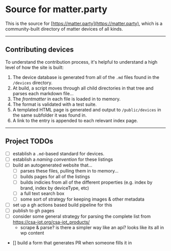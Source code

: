 # Source for matter.party

This is the source for [https://matter.party](https://matter.party), which is a community-built directory of matter devices of all kinds.

---

## Contributing devices

To understand the contribution process, it's helpful to understand a high level of how the site is built:

1. The device database is generated from all of the `.md` files found in the `/devices` directory.
1. At build, a script moves through all child directories in that tree and parses each markdown file...
  1. The _frontmatter_ in each file is loaded in to memory.
  1. The format is validated with a test suite.
  1. A templated HTML page is generated and output to `/public/devices` in the same subfolder it was found in.
1. A link to the entry is appended to each relevant index page.


---

## Project TODOs

- [ ] establish a `.md`-based standard for devices.
- [ ] establish a _naming convention_ for these listings
- [ ] build an autogenerated website that...
  - [ ] parses these files, pulling them in to memory...
  - [ ] builds pages for all of the listings
  - [ ] builds indicies from all of the different properties (e.g. index by brand, index by deviceType, etc)
  - [ ] a full text search box
  - [ ] some sort of strategy for keeping images & other metadata
- [ ] set up a gh actions based build pipeline for this
- [ ] publish to gh pages
- [ ] consider some general strategy for parsing the complete list from https://csa-iot.org/csa-iot_products/
  - scrape & parse? is there a simpler way like an api? looks like its all in wp content
- [] build a form that generates PR when someone fills it in

